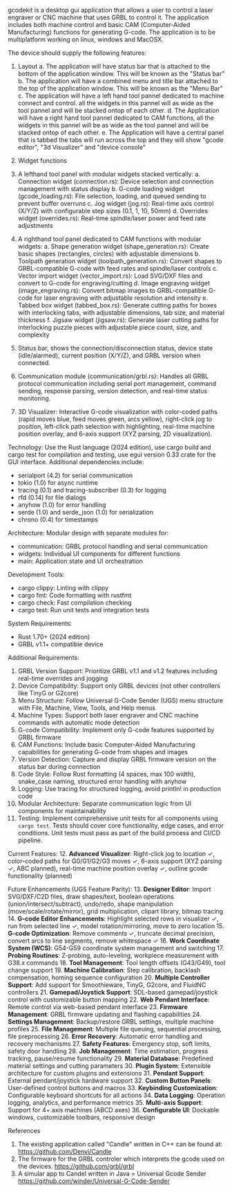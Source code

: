
gcodekit is a desktop gui application that allows a user to control a laser engraver or CNC machine that uses GRBL to control it. The application includes both machine control and basic CAM (Computer-Aided Manufacturing) functions for generating G-code. The application is to be multiplatform working on linux, windows and MacOSX.

The device should supply the following features:

1. Layout
	a. The application will have status bar that is attached to the bottom of the application window. This will be known as the "Status bar"
	b. The application will have a combined menu and title bar attached to the top of the application window. This will be known as the "Menu Bar"
	c. The application will have a left hand tool pannel dedicated to machine connect and control. all the widgets in this pannel will as wide as the tool pannel and will be stacked ontop of each other. 
	d. The Application will have a right hand tool pannel dedicated to CAM functions, all the widgets in this pannel will be as wide as the tool pannel and will be stacked ontop of each other.
	e. The Application will have a central panel that is tabbed the tabs will run across the top and they will show "gcode editor", "3d Visualizer" and "device console"


2. Widget functions
1. A lefthand tool panel with modular widgets stacked vertically:
 	a. Connection widget (connection.rs): Device selection and connection management with status display
 	b. G-code loading widget (gcode_loading.rs): File selection, loading, and queued sending to prevent buffer overruns
 	c. Jog widget (jog.rs): Real-time axis control (X/Y/Z) with configurable step sizes (0.1, 1, 10, 50mm)
 	d. Overrides widget (overrides.rs): Real-time spindle/laser power and feed rate adjustments
2. A righthand tool panel dedicated to CAM functions with modular widgets:
 	a. Shape generation widget (shape_generation.rs): Create basic shapes (rectangles, circles) with adjustable dimensions
 	b. Toolpath generation widget (toolpath_generation.rs): Convert shapes to GRBL-compatible G-code with feed rates and spindle/laser controls
 	c. Vector import widget (vector_import.rs): Load SVG/DXF files and convert to G-code for engraving/cutting
 	d. Image engraving widget (image_engraving.rs): Convert bitmap images to GRBL-compatible G-code for laser engraving with adjustable resolution and intensity
 	e. Tabbed box widget (tabbed_box.rs): Generate cutting paths for boxes with interlocking tabs, with adjustable dimensions, tab size, and material thickness
 	f. Jigsaw widget (jigsaw.rs): Generate laser cutting paths for interlocking puzzle pieces with adjustable piece count, size, and complexity
3. Status bar, shows the connection/disconnection status, device state (idle/alarmed), current position (X/Y/Z), and GRBL version when connected.
 4. Communication module (communication/grbl.rs): Handles all GRBL protocol communication including serial port management, command sending, response parsing, version detection, and real-time status monitoring.
 5. 3D Visualizer: Interactive G-code visualization with color-coded paths (rapid moves blue, feed moves green, arcs yellow), right-click jog to position, left-click path selection with highlighting, real-time machine position overlay, and 6-axis support (XYZ parsing, 2D visualization).

Technology: Use the Rust language (2024 edition), use cargo build and cargo test for compilation and testing, use egui version 0.33 crate for the GUI interface. Additional dependencies include:
- serialport (4.2) for serial communication
- tokio (1.0) for async runtime
- tracing (0.1) and tracing-subscriber (0.3) for logging
- rfd (0.14) for file dialogs
- anyhow (1.0) for error handling
- serde (1.0) and serde_json (1.0) for serialization
- chrono (0.4) for timestamps

Architecture: Modular design with separate modules for:
- communication: GRBL protocol handling and serial communication
- widgets: Individual UI components for different functions
- main: Application state and UI orchestration

Development Tools:
- cargo clippy: Linting with clippy
- cargo fmt: Code formatting with rustfmt
- cargo check: Fast compilation checking
- cargo test: Run unit tests and integration tests

System Requirements:
- Rust 1.70+ (2024 edition)
- GRBL v1.1+ compatible device

Additional Requirements:
1. GRBL Version Support: Prioritize GRBL v1.1 and v1.2 features including real-time overrides and jogging
2. Device Compatibility: Support only GRBL devices (not other controllers like TinyG or G2core)
3. Menu Structure: Follow Universal G-Code Sender (UGS) menu structure with File, Machine, View, Tools, and Help menus
4. Machine Types: Support both laser engraver and CNC machine commands with automatic mode detection
5. G-code Compatibility: Implement only G-code features supported by GRBL firmware
6. CAM Functions: Include basic Computer-Aided Manufacturing capabilities for generating G-code from shapes and images
7. Version Detection: Capture and display GRBL firmware version on the status bar during connection
8. Code Style: Follow Rust formatting (4 spaces, max 100 width), snake_case naming, structured error handling with anyhow
9. Logging: Use tracing for structured logging, avoid println! in production code
10. Modular Architecture: Separate communication logic from UI components for maintainability
11. Testing: Implement comprehensive unit tests for all components using `cargo test`. Tests should cover core functionality, edge cases, and error conditions. Unit tests must pass as part of the build process and CI/CD pipeline.

 Current Features:
 12. **Advanced Visualizer**: Right-click jog to location ✓, color-coded paths for G0/G1/G2/G3 moves ✓, 6-axis support (XYZ parsing ✓, ABC planned), real-time machine position overlay ✓, outline gcode functionality (planned)

 Future Enhancements (UGS Feature Parity):
13. **Designer Editor**: Import SVG/DXF/C2D files, draw shapes/text, boolean operations (union/intersect/subtract), undo/redo, shape manipulation (move/scale/rotate/mirror), grid multiplication, clipart library, bitmap tracing
 14. **G-code Editor Enhancements**: Highlight selected rows in visualizer ✓, run from selected line ✓, model rotation/mirroring, move to zero location
 15. **G-code Optimization**: Remove comments ✓, truncate decimal precision, convert arcs to line segments, remove whitespace ✓
16. **Work Coordinate System (WCS)**: G54-G59 coordinate system management and switching
17. **Probing Routines**: Z-probing, auto-leveling, workpiece measurement with G38.x commands
18. **Tool Management**: Tool length offsets (G43/G49), tool change support
19. **Machine Calibration**: Step calibration, backlash compensation, homing sequence configuration
20. **Multiple Controller Support**: Add support for Smoothieware, TinyG, G2core, and FluidNC controllers
21. **Gamepad/Joystick Support**: SDL-based gamepad/joystick control with customizable button mapping
22. **Web Pendant Interface**: Remote control via web-based pendant interface
23. **Firmware Management**: GRBL firmware updating and flashing capabilities
24. **Settings Management**: Backup/restore GRBL settings, multiple machine profiles
25. **File Management**: Multiple file queuing, sequential processing, file preprocessing
26. **Error Recovery**: Automatic error handling and recovery mechanisms
27. **Safety Features**: Emergency stop, soft limits, safety door handling
28. **Job Management**: Time estimation, progress tracking, pause/resume functionality
29. **Material Database**: Predefined material settings and cutting parameters
30. **Plugin System**: Extensible architecture for custom plugins and extensions
31. **Pendant Support**: External pendant/joystick hardware support
32. **Custom Button Panels**: User-defined control buttons and macros
33. **Keybinding Customization**: Configurable keyboard shortcuts for all actions
34. **Data Logging**: Operation logging, analytics, and performance metrics
35. **Multi-axis Support**: Support for 4+ axis machines (ABCD axes)
36. **Configurable UI**: Dockable windows, customizable toolbars, responsive design

References
1. The existing application called "Candle" written in C++ can be found at: https://github.com/Denvi/Candle
2. The firmware for the GRBL controler which interprets the gcode used on the devices.  https://github.com/grbl/grbl 
3. A simular app to Candel written in Java = Universal Gcode Sender https://github.com/winder/Universal-G-Code-Sender

